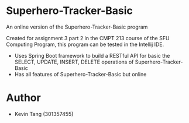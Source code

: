 # Superhero-Tracker-Basic
An online version of the Superhero-Tracker-Basic program

Created for assignment 3 part 2 in the CMPT 213 course of the SFU Computing Program, this program can be tested in the Intellij IDE.

- Uses Spring Boot framework to build a RESTful API for basic the SELECT, UPDATE, INSERT, DELETE operations of Superhero-Tracker-Basic
- Has all features of Superhero-Tracker-Basic but online

# Author
- Kevin Tang (301357455)
